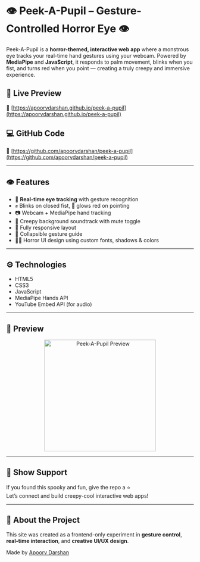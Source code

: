 # 👁️ Peek-A-Pupil – Gesture-Controlled Horror Eye 👁️

Peek-A-Pupil is a **horror-themed, interactive web app** where a monstrous eye tracks your real-time hand gestures using your webcam. Powered by **MediaPipe** and **JavaScript**, it responds to palm movement, blinks when you fist, and turns red when you point — creating a truly creepy and immersive experience.

## 🔗 Live Preview

🎯 [https://apoorvdarshan.github.io/peek-a-pupil](https://apoorvdarshan.github.io/peek-a-pupil)

## 💻 GitHub Code

📂 [https://github.com/apoorvdarshan/peek-a-pupil](https://github.com/apoorvdarshan/peek-a-pupil)

---

## 👁️ Features

- 🔴 **Real-time eye tracking** with gesture recognition  
- ✊ Blinks on closed fist, 🔴 glows red on pointing  
- 📷 Webcam + MediaPipe hand tracking  
- 🎵 Creepy background soundtrack with mute toggle  
- 📱 Fully responsive layout  
- 🍔 Collapsible gesture guide  
- 🧟‍♂️ Horror UI design using custom fonts, shadows & colors

---

## ⚙️ Technologies

- HTML5  
- CSS3  
- JavaScript  
- MediaPipe Hands API  
- YouTube Embed API (for audio)

---

## 📸 Preview

<div align="center">
  <img src="assets/preview.gif" alt="Peek-A-Pupil Preview" width="300" />
</div>

---

## 🙌 Show Support

If you found this spooky and fun, give the repo a ⭐  
Let’s connect and build creepy-cool interactive web apps!

---

## 🧠 About the Project

This site was created as a frontend-only experiment in **gesture control**, **real-time interaction**, and **creative UI/UX design**.

Made by [Apoorv Darshan](https://github.com/apoorvdarshan)
